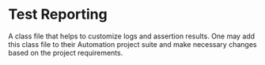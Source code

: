 # Test Reporting 

A class file that helps to customize logs and assertion results. One may add this class file to their Automation project suite  and make necessary changes based on the project requirements.
